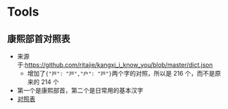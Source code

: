 # Tools

## 康熙部首对照表

- 来源于:<https://github.com/ritajie/kangxi_i_know_you/blob/master/dict.json>
  - 增加了`{"戸": "⼾","户": "⼾"}`两个字的对照，所以是 216 个，而不是原来的 214 个
- 第一个是康熙部首，第二个是日常用的基本汉字
- [对照表](kang-xi-radicals.json)
